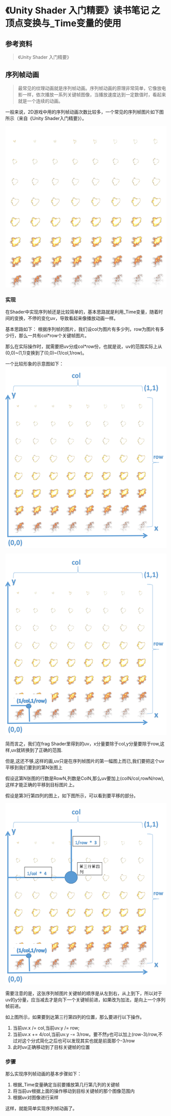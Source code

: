 # 《Unity Shader 入门精要》读书笔记 之 顶点变换与_Time变量的使用 #
## 参考资料 ##
> 《Unity Shader 入门精要》
## 序列帧动画
> 最常见的纹理动画就是序列帧动画。序列帧动画的原理非常简单，它像放电影一样，依次播放一系列关键帧图像，当播放速度达到一定数值时，看起来就是一个连续的动画。

一般来说，2D游戏中用的序列帧动画次数比较多，一个常见的序列帧图片如下图所示（来自《Unity Shader入门精要》）。

![Avater](Image/readmeImage/boom.png)

### 实现
在Shader中实现序列帧还是比较简单的，基本思路就是利用_Time变量，随着时间的变换，不停的变化uv，导致看起来像播放动画一样。

基本思路如下：
根据序列帧的图片，我们设col为图片有多少列，row为图片有多少行，那么一共有col*row个关键帧图片。

那么在实际操作时，就需要把uv分成col*row份，也就是说，uv的范围实际上从(0,0)~(1,1)变换到了(0,0)~(1/col,1/row)。

一个比较形象的示意图如下：
![Avater](Image/readmeImage/vertexChanged0.png)

![Avater](Image/readmeImage/vertexChanged1.png)

简而言之，我们在frag Shader里得到的uv，x分量要除于col,y分量要除于row,这样,uv就转换到了正确的范围.

但是,这还不够,这样的画,uv只是在序列帧图片的第一幅图上而已,我们要把这个uv平移到我们要到的第N张图上

假设这第N张图的行数是RowN,列数是ColN,那么uv要加上(colN/col,rowN/row),这样才能正确的平移到目标图片上。

假设是第3行第四列的图上，如下图所示，可以看到要平移的部分。

![Avater](Image/readmeImage/vertexChanged2.png)

需要注意的是，这张序列帧图片关键帧的顺序是从左到右，从上到下，所以对于uv的y分量，应当减去才是向下一个关键帧前进，如果改为加法，是向上一个序列帧前进。

如上图所示，如果要到达第三行第四列的位置，那么要进行以下操作。

1. 当前uv.x /= col,当前uv.y /= row;
2. 当前uv.x += 4/col,当前uv.y -= 3/row。要不然y也可以加上(row-3)/row,不过对这个分式简化之后也可以发现其实也就是前面那个-3/row
3. 此时uv正确移动到了目标关键帧的位置

### 步骤
那么实现序列帧动画的基本步骤如下：

1. 根据_Time变量确定当前要播放第几行第几列的关键帧
2. 将当前uv根据上面的操作移动到目标关键帧的那个图像范围内
3. 根据uv对图像进行采样

这样，就能简单实现序列帧动画了。